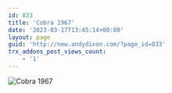 ```yaml
---
id: 833
title: 'Cobra 1967'
date: '2023-03-17T13:45:14+00:00'
layout: page
guid: 'http://new.andydixon.com/?page_id=833'
trx_addons_post_views_count:
    - '1'
---
```


![Cobra 1967](https://i0.wp.com/assets.g8x2.ldn.idrivee2-23.com/posters/Cobra%201967%2001.jpg?w=1200&ssl=1 "Cobra 1967")